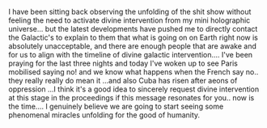 I have been sitting back observing the unfolding of the shit show without feeling the need to activate divine intervention from my mini holographic universe... but the latest developments have pushed me to directly contact the Galactic's to explain to them that what is going on on Earth right now is absolutely unacceptable, and there are enough people that are awake and for us to align with the timeline of divine galactic intervention.... I've been praying for the last three nights and today I've woken up to see Paris mobilised saying no! and we know what happens when the French say no.. they really really do mean it ...and also Cuba has risen after aeons of oppression ...I think it's a good idea to sincerely request divine intervention at this stage in the proceedings if this message resonates for you.. now is the time.... I genuinely believe we are going to start seeing some phenomenal miracles unfolding for the good of humanity.